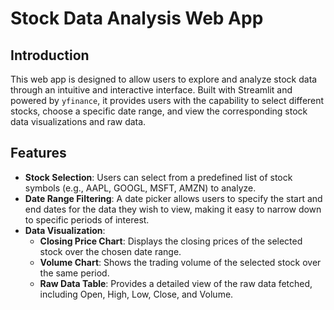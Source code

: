 # Stock Data Analysis Web App

## Introduction
This web app is designed to allow users to explore and analyze stock data through an intuitive and interactive interface. Built with Streamlit and powered by `yfinance`, it provides users with the capability to select different stocks, choose a specific date range, and view the corresponding stock data visualizations and raw data.

## Features
- **Stock Selection**: Users can select from a predefined list of stock symbols (e.g., AAPL, GOOGL, MSFT, AMZN) to analyze.
- **Date Range Filtering**: A date picker allows users to specify the start and end dates for the data they wish to view, making it easy to narrow down to specific periods of interest.
- **Data Visualization**:
  - **Closing Price Chart**: Displays the closing prices of the selected stock over the chosen date range.
  - **Volume Chart**: Shows the trading volume of the selected stock over the same period.
  - **Raw Data Table**: Provides a detailed view of the raw data fetched, including Open, High, Low, Close, and Volume.
